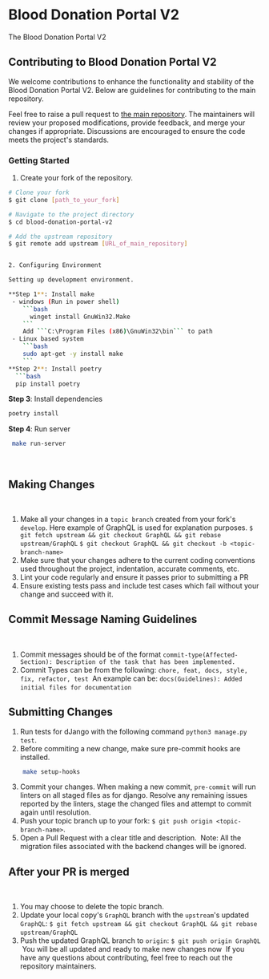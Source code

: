 # Blood Donation Portal V2

The Blood Donation Portal V2

## Contributing to Blood Donation Portal V2

We welcome contributions to enhance the functionality and stability of the Blood Donation Portal V2. Below are guidelines for contributing to the main repository.

Feel free to raise a pull request to [the main repository](https://github.com/ShyamSundhar1411/Blood-Donation-Portal-V2). The maintainers will review your proposed modifications, provide feedback, and merge your changes if appropriate. Discussions are encouraged to ensure the code meets the project's standards.

### Getting Started

1. Create your fork of the repository.

```bash
# Clone your fork
$ git clone [path_to_your_fork]

# Navigate to the project directory
$ cd blood-donation-portal-v2

# Add the upstream repository
$ git remote add upstream [URL_of_main_repository]


2. Configuring Environment

Setting up development environment.

**Step 1**: Install make
 - windows (Run in power shell)
    ```bash
      winget install GnuWin32.Make
    ```
    Add ```C:\Program Files (x86)\GnuWin32\bin``` to path
 - Linux based system
    ```bash
    sudo apt-get -y install make
    ```
**Step 2**: Install poetry
  ```bash
  pip install poetry
  ```
**Step 3**: Install dependencies
  ```bash
  poetry install
  ```
**Step 4**: Run server
  ```bash
   make run-server
  ```
​
## Making Changes
​
1. Make all your changes in a `topic branch` created from your fork's `develop`. Here example of GraphQL is used for explanation purposes.
​
   `$ git fetch upstream && git checkout GraphQL && git rebase upstream/GraphQL`
   `$ git checkout GraphQL && git checkout -b <topic-branch-name>`
​
2. Make sure that your changes adhere to the current coding conventions used throughout the project, indentation, accurate comments, etc.
3. Lint your code regularly and ensure it passes prior to submitting a PR
4. Ensure existing tests pass and include test cases which fail without your change and succeed with it.
​
## Commit Message Naming Guidelines
​
1. Commit messages should be of the format `commit-type(Affected-Section): Description of the task that has been implemented.`
2. Commit Types can be from the following: `chore, feat, docs, style, fix, refactor, test`
​
An example can be: `docs(Guidelines): Added initial files for documentation`
​
## Submitting Changes
1. Run tests for dJango with the following command `python3 manage.py test`.
2. Before commiting a new change, make sure pre-commit hooks are installed.
```bash
    make setup-hooks
```
3. Commit your changes. When making a new commit, `pre-commit` will run linters on all staged files as for django. Resolve any remaining issues reported by the linters, stage the changed files and attempt to commit again until resolution.
4. Push your topic branch up to your fork: `$ git push origin <topic-branch-name>`.
5. Open a Pull Request with a clear title and description.
​
Note: All the migration files associated with the backend changes will be ignored.
​
## After your PR is merged
​
1. You may choose to delete the topic branch.
2. Update your local copy's `GraphQL` branch with the `upstream`'s updated `GraphQL`:
​
   `$ git fetch upstream && git checkout GraphQL && git rebase upstream/GraphQL`
​
3. Push the updated GraphQL branch to `origin`:
​
   `$ git push origin GraphQL`
​
You will be all updated and ready to make new changes now
​
If you have any questions about contributing, feel free to reach out the repository maintainers.
